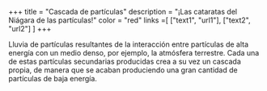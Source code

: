 +++
title = "Cascada de partículas"
description = "¡Las cataratas del Niágara de las partículas!"
color = "red"
links =[
  ["text1", "url1"],
  ["text2", "url2"]
]
+++

Lluvia de partículas resultantes de la interacción entre partículas de alta energía con un medio denso, por ejemplo, la atmósfera terrestre. Cada una de estas partículas secundarias producidas crea a su vez un cascada propia, de manera que se acaban produciendo una gran cantidad de partículas de baja energía.
